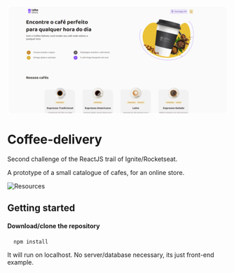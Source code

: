 
![Coffee-delivery](./.github/coffee-delivery-banner.png)

# Coffee-delivery

Second challenge of the ReactJS trail of Ignite/Rocketseat.

A prototype of a small catalogue of cafes, for an online store.

![Resources](https://skillicons.dev/icons?i=react,ts,styledcomponents)


## Getting started

#### Download/clone the repository

```http
  npm install
```

It will run on localhost. No server/database necessary, its just front-end example.
